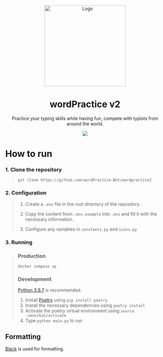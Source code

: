 <div align="center">
    <img src="https://i.imgur.com/zuEi84v.png" alt="Logo" width="256" height="256">
    <h1 >wordPractice v2</h1>
    <p >Practice your typing skills while having fun, compete with typists from around the world.</p>
    <a href="https://discord.gg/wordpractice">
        <img src="https://img.shields.io/discord/742960643312713738?logo=discord&style=for-the-badge"></img>
    </a>
</div>

# How to run

### 1. Clone the repository

> `git clone https://github.com/wordPractice-Bot/wordpractice2`

### 2. Configuration

> 1. Create a `.env` file in the root directory of the repository.
>
> 2. Copy the content from `.env.example` into `.env` and fill it with the necessary information.
>
> 3. Configure any variables in `constants.py` and `icons.py`

### 3. Running

> ### Production
>
> `docker compose up`
>
> ### Development
>
> [Python 3.9.7](https://www.python.org/downloads/release/python-397/) is recommended.
>
> 1. Install [Poetry](https://python-poetry.org/) using `pip install poetry`
> 2. Install the necessary dependencies using `poetry install`
> 3. Activate the poetry virtual environment using `source .venv/bin/activate`
> 4. Type `python main.py` to run

## Formatting

[Black](https://github.com/psf/black) is used for formatting.

